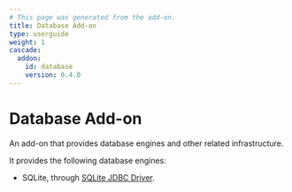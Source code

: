 ```yaml
---
# This page was generated from the add-on.
title: Database Add-on
type: userguide
weight: 1
cascade:
  addon:
    id: database
    version: 0.4.0
---
```


# Database Add-on

An add-on that provides database engines and other related infrastructure.

It provides the following database engines:

* SQLite, through [SQLite JDBC Driver](https://github.com/xerial/sqlite-jdbc).
